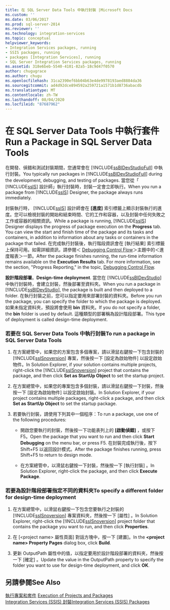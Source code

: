 ```yaml
---
title: 在 SQL Server Data Tools 中執行封裝 |Microsoft Docs
ms.custom: ''
ms.date: 03/06/2017
ms.prod: sql-server-2014
ms.reviewer: ''
ms.technology: integration-services
ms.topic: conceptual
helpviewer_keywords:
- Integration Services packages, running
- SSIS packages, running
- packages [Integration Services], running
- SQL Server Integration Services packages, running
ms.assetid: 318e6beb-5540-4101-82a5-18c9d47f0570
author: chugugrace
ms.author: chugu
ms.openlocfilehash: 31ca2390ef6bb04b63e4de9978193aed8884da36
ms.sourcegitcommit: ad4d92dce894592a259721a1571b1d8736abacdb
ms.translationtype: MT
ms.contentlocale: zh-TW
ms.lasthandoff: 08/04/2020
ms.locfileid: "87687962"
---
```

# <a name="run-a-package-in-sql-server-data-tools"></a><span data-ttu-id="88e05-102">在 SQL Server Data Tools 中執行套件</span><span class="sxs-lookup"><span data-stu-id="88e05-102">Run a Package in SQL Server Data Tools</span></span>
  <span data-ttu-id="88e05-103">在開發、偵錯和測試封裝期間，您通常會在 [!INCLUDE[ssBIDevStudioFull](../includes/ssbidevstudiofull-md.md)] 中執行封裝。</span><span class="sxs-lookup"><span data-stu-id="88e05-103">You typically run packages in [!INCLUDE[ssBIDevStudioFull](../includes/ssbidevstudiofull-md.md)] during the development, debugging, and testing of packages.</span></span> <span data-ttu-id="88e05-104">當您從「 [!INCLUDE[ssIS](../includes/ssis-md.md)] 設計師」執行封裝時，封裝一定會立即執行。</span><span class="sxs-lookup"><span data-stu-id="88e05-104">When you run a package from [!INCLUDE[ssIS](../includes/ssis-md.md)] Designer, the package always runs immediately.</span></span>  
  
 <span data-ttu-id="88e05-105">封裝執行時， [!INCLUDE[ssIS](../includes/ssis-md.md)] 設計師會在 **[進度]** 索引標籤上顯示封裝執行的進度。您可以檢視封裝的開始和結束時間、它的工作和容器，以及封裝中任何失敗之工作或容器的相關資訊。</span><span class="sxs-lookup"><span data-stu-id="88e05-105">While a package is running, [!INCLUDE[ssIS](../includes/ssis-md.md)] Designer displays the progress of package execution on the **Progress** tab. You can view the start and finish time of the package and its tasks and containers, in addition to information about any tasks or containers in the package that failed.</span></span> <span data-ttu-id="88e05-106">在完成執行封裝後，執行階段資訊會在 [執行結果]  索引標籤上保持可用。如需詳細資訊，請參閱＜ [Debugging Control Flow](control-flow/control-flow.md)＞主題中的＜進度報表＞一節。</span><span class="sxs-lookup"><span data-stu-id="88e05-106">After the package finishes running, the run-time information remains available on the **Execution Results** tab. For more information, see the section, "Progress Reporting," in the topic, [Debugging Control Flow](control-flow/control-flow.md).</span></span>  
  
 <span data-ttu-id="88e05-107">**設計階段部署**。</span><span class="sxs-lookup"><span data-stu-id="88e05-107">**Design-time deployment**.</span></span> <span data-ttu-id="88e05-108">當您在 [!INCLUDE[ssBIDevStudio](../includes/ssbidevstudio-md.md)]中執行封裝時，會建立封裝，然後部署至資料夾。</span><span class="sxs-lookup"><span data-stu-id="88e05-108">When you run a package in [!INCLUDE[ssBIDevStudio](../includes/ssbidevstudio-md.md)], the package is built and then deployed to a folder.</span></span> <span data-ttu-id="88e05-109">在執行封裝之前，您可以指定要用來部署封裝的資料夾。</span><span class="sxs-lookup"><span data-stu-id="88e05-109">Before you run the package, you can specify the folder to which the package is deployed.</span></span> <span data-ttu-id="88e05-110">如果未指定資料夾，預設將會使用 **bin** 資料夾。</span><span class="sxs-lookup"><span data-stu-id="88e05-110">If you do not specify a folder, the **bin** folder is used by default.</span></span> <span data-ttu-id="88e05-111">這種類型的部署稱為設計階段部署。</span><span class="sxs-lookup"><span data-stu-id="88e05-111">This type of deployment is called design-time deployment.</span></span>  
  
### <a name="to-run-a-package-in-sql-server-data-tools"></a><span data-ttu-id="88e05-112">若要在 SQL Server Data Tools 中執行封裝</span><span class="sxs-lookup"><span data-stu-id="88e05-112">To run a package in SQL Server Data Tools</span></span>  
  
1.  <span data-ttu-id="88e05-113">在方案總管中，如果您的方案包含多個專案，請以滑鼠右鍵按一下包含封裝的 [!INCLUDE[ssISnoversion](../includes/ssisnoversion-md.md)] 專案，然後按一下 [設定為啟始物件]  以設定啟始物件。</span><span class="sxs-lookup"><span data-stu-id="88e05-113">In Solution Explorer, if your solution contains multiple projects, right-click the [!INCLUDE[ssISnoversion](../includes/ssisnoversion-md.md)] project that contains the package, and then click **Set as StartUp Object** to set the startup project.</span></span>  
  
2.  <span data-ttu-id="88e05-114">在方案總管中，如果您的專案包含多個封裝，請以滑鼠右鍵按一下封裝，然後按一下 [設定為啟始物件]  以設定啟始封裝。</span><span class="sxs-lookup"><span data-stu-id="88e05-114">In Solution Explorer, if your project contains multiple packages, right-click a package, and then click **Set as StartUp Object** to set the startup package.</span></span>  
  
3.  <span data-ttu-id="88e05-115">若要執行封裝，請使用下列其中一個程序：</span><span class="sxs-lookup"><span data-stu-id="88e05-115">To run a package, use one of the following procedures:</span></span>  
  
    -   <span data-ttu-id="88e05-116">開啟您要執行的封裝，然後按一下功能表列上的 **[啟動偵錯]** ，或按下 F5。</span><span class="sxs-lookup"><span data-stu-id="88e05-116">Open the package that you want to run and then click **Start Debugging** on the menu bar, or press F5.</span></span> <span data-ttu-id="88e05-117">在封裝完成執行後，按下 Shift+F5 以返回設計模式。</span><span class="sxs-lookup"><span data-stu-id="88e05-117">After the package finishes running, press Shift+F5 to return to design mode.</span></span>  
  
    -   <span data-ttu-id="88e05-118">在方案總管中，以滑鼠右鍵按一下封裝，然後按一下 [執行封裝]  。</span><span class="sxs-lookup"><span data-stu-id="88e05-118">In Solution Explorer, right-click the package, and then click **Execute Package**.</span></span>  
  
### <a name="to-specify-a-different-folder-for-design-time-deployment"></a><span data-ttu-id="88e05-119">若要為設計階段部署指定不同的資料夾</span><span class="sxs-lookup"><span data-stu-id="88e05-119">To specify a different folder for design-time deployment</span></span>  
  
1.  <span data-ttu-id="88e05-120">在方案總管中，以滑鼠右鍵按一下包含您要執行之封裝的 [!INCLUDE[ssISnoversion](../includes/ssisnoversion-md.md)] 專案資料夾，然後按一下 [屬性]  。</span><span class="sxs-lookup"><span data-stu-id="88e05-120">In Solution Explorer, right-click the [!INCLUDE[ssISnoversion](../includes/ssisnoversion-md.md)] project folder that contains the package you want to run, and then click **Properties**.</span></span>  
  
2.  <span data-ttu-id="88e05-121">在 [\<project name> 屬性頁面] 對話方塊中，按一下 [建置]。</span><span class="sxs-lookup"><span data-stu-id="88e05-121">In the **\<project name> Property Pages** dialog box, click **Build**.</span></span>  
  
3.  <span data-ttu-id="88e05-122">更新 OutputPath 屬性中的值，以指定要用於設計階段部署的資料夾，然後按一下 [確定]  。</span><span class="sxs-lookup"><span data-stu-id="88e05-122">Update the value in the OutputPath property to specify the folder you want to use for design-time deployment, and click **OK**.</span></span>  
  
## <a name="see-also"></a><span data-ttu-id="88e05-123">另請參閱</span><span class="sxs-lookup"><span data-stu-id="88e05-123">See Also</span></span>  
 <span data-ttu-id="88e05-124">[執行專案和套件](packages/run-integration-services-ssis-packages.md) </span><span class="sxs-lookup"><span data-stu-id="88e05-124">[Execution of Projects and Packages](packages/run-integration-services-ssis-packages.md) </span></span>  
 [<span data-ttu-id="88e05-125">Integration Services &#40;SSIS&#41; 封裝</span><span class="sxs-lookup"><span data-stu-id="88e05-125">Integration Services &#40;SSIS&#41; Packages</span></span>](../../2014/integration-services/integration-services-ssis-packages.md)  
  
  
